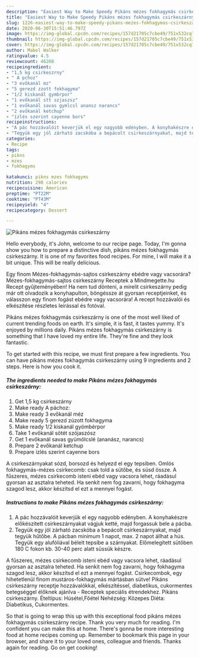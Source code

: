 ```yaml
---
description: "Easiest Way to Make Speedy Pikáns mézes fokhagymás csirkeszárny"
title: "Easiest Way to Make Speedy Pikáns mézes fokhagymás csirkeszárny"
slug: 1226-easiest-way-to-make-speedy-pikans-mezes-fokhagymas-csirkeszarny
date: 2020-06-30T15:51:46.797Z
image: https://img-global.cpcdn.com/recipes/157d21705c7cbe49/751x532cq70/pikans-mezes-fokhagymas-csirkeszarny-recept-foto.jpg
thumbnail: https://img-global.cpcdn.com/recipes/157d21705c7cbe49/751x532cq70/pikans-mezes-fokhagymas-csirkeszarny-recept-foto.jpg
cover: https://img-global.cpcdn.com/recipes/157d21705c7cbe49/751x532cq70/pikans-mezes-fokhagymas-csirkeszarny-recept-foto.jpg
author: Mabel Walker
ratingvalue: 4.5
reviewcount: 46208
recipeingredient:
- "1,5 kg csirkeszrny"
- " A pchoz"
- "3 evőkanál mz"
- "5 gerezd zzott fokhagyma"
- "1/2 kiskanál gymbrpor"
- "1 evőkanál stt szjaszsz"
- "1 evőkanál savas gymlcsl anansz narancs"
- "2 evőkanál ketchup"
- "ízlés szerint cayenne bors"
recipeinstructions:
- "A pác hozzávalóit keverjük el egy nagyobb edényben. A konyhakészre előkészített csirkeszárnyakat vágjuk ketté, majd forgassuk bele a pácba."
- "Tegyük egy jól zárható zacskóba a bepácolt csirkeszárnyakat, majd tegyük hűtőbe. A pácban minimum 1 napot, max. 2 napot állhat a hús. Tegyük egy alufóliával bélelt tepsibe a szárnyakat. Előmelegített sütőben 180 C fokon kb. 30-40 perc alatt süssük készre."
categories:
- Recipe
tags:
- pikns
- mzes
- fokhagyms

katakunci: pikns mzes fokhagyms 
nutrition: 298 calories
recipecuisine: American
preptime: "PT22M"
cooktime: "PT43M"
recipeyield: "4"
recipecategory: Dessert

---
```



![Pikáns mézes fokhagymás csirkeszárny](https://img-global.cpcdn.com/recipes/157d21705c7cbe49/751x532cq70/pikans-mezes-fokhagymas-csirkeszarny-recept-foto.jpg)

Hello everybody, it's John, welcome to our recipe page. Today, I'm gonna show you how to prepare a distinctive dish, pikáns mézes fokhagymás csirkeszárny. It is one of my favorites food recipes. For mine, I will make it a bit unique. This will be really delicious.

Egy finom Mézes-fokhagymás-sajtos csirkeszárny ebédre vagy vacsorára? Mézes-fokhagymás-sajtos csirkeszárny Receptek a Mindmegette.hu Recept gyűjteményében! Ha nem tud dönteni, a mirelit csirkeszárny pedig már ott olvadozik a konyhapulton, böngéssze át gyorsan receptjeinket, és válasszon egy finom fogást ebédre vagy vacsorára! A recept hozzávalói és elkészítése részletes leírással és fotóval.

Pikáns mézes fokhagymás csirkeszárny is one of the most well liked of current trending foods on earth. It's simple, it is fast, it tastes yummy. It's enjoyed by millions daily. Pikáns mézes fokhagymás csirkeszárny is something that I have loved my entire life. They're fine and they look fantastic.


To get started with this recipe, we must first prepare a few ingredients. You can have pikáns mézes fokhagymás csirkeszárny using 9 ingredients and 2 steps. Here is how you cook it.

<!--inarticleads1-->

##### The ingredients needed to make Pikáns mézes fokhagymás csirkeszárny:

1. Get 1,5 kg csirkeszárny
1. Make ready  A páchoz:
1. Make ready 3 evőkanál méz
1. Make ready 5 gerezd zúzott fokhagyma
1. Make ready 1/2 kiskanál gyömbérpor
1. Take 1 evőkanál sötét szójaszósz
1. Get 1 evőkanál savas gyümölcslé (ananász, narancs)
1. Prepare 2 evőkanál ketchup
1. Prepare ízlés szerint cayenne bors


A csirkeszárnyakat sózd, borsozd és helyezd el egy tepsiben. Omlós fokhagymás-mézes csirkecomb: csak told a sütőbe, és süsd össze. A fűszeres, mézes csirkecomb isteni ebéd vagy vacsora lehet, ráadásul gyorsan az asztalra teheted. Ha senkit nem fog zavarni, hogy fokhagyma szagod lesz, akkor készítsd el ezt a mennyei fogást. 

<!--inarticleads2-->

##### Instructions to make Pikáns mézes fokhagymás csirkeszárny:

1. A pác hozzávalóit keverjük el egy nagyobb edényben. A konyhakészre előkészített csirkeszárnyakat vágjuk ketté, majd forgassuk bele a pácba.
1. Tegyük egy jól zárható zacskóba a bepácolt csirkeszárnyakat, majd tegyük hűtőbe. A pácban minimum 1 napot, max. 2 napot állhat a hús. Tegyük egy alufóliával bélelt tepsibe a szárnyakat. Előmelegített sütőben 180 C fokon kb. 30-40 perc alatt süssük készre.


A fűszeres, mézes csirkecomb isteni ebéd vagy vacsora lehet, ráadásul gyorsan az asztalra teheted. Ha senkit nem fog zavarni, hogy fokhagyma szagod lesz, akkor készítsd el ezt a mennyei fogást. Csirkecombok, egy hihetetlenül finom mustáros-fokhagymás mártásban sütve! Pikáns csirkeszárny receptje hozzávalókkal, elkészítéssel, diabetikus, cukormentes betegséggel élőknek ajánlva - Receptek speciális étrendekhez. Pikáns csirkeszárny. Ételtípus: Húsétel,Főétel Nehézség: Közepes Diéta: Diabetikus, Cukormentes. 

So that is going to wrap this up with this exceptional food pikáns mézes fokhagymás csirkeszárny recipe. Thank you very much for reading. I'm confident you can make this at home. There's gonna be more interesting food at home recipes coming up. Remember to bookmark this page in your browser, and share it to your loved ones, colleague and friends. Thanks again for reading. Go on get cooking!
